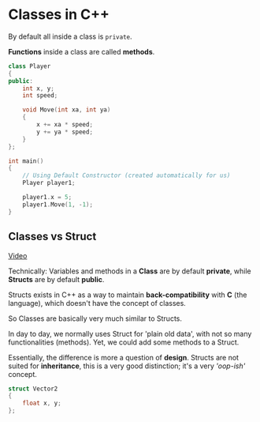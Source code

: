 # Classes in C++

By default all inside a class is `private`.

**Functions** inside a class are called **methods**.


```cpp
class Player
{
public:
    int x, y;
    int speed;

    void Move(int xa, int ya)
    {
        x += xa * speed;
        y += ya * speed;
    }
};

int main()
{
    // Using Default Constructor (created automatically for us)
    Player player1;

    player1.x = 5;
    player1.Move(1, -1);
}
```

## Classes vs Struct

[Video](https://www.youtube.com/watch?v=fLgTtaqqJp0&index=19&list=PLlrATfBNZ98dudnM48yfGUldqGD0S4FFb)

Technically:
Variables and methods in a **Class** are by default **private**, while **Structs** are by default **public**.

Structs exists in C++ as a way to maintain **back-compatibility** with **C** (the language), which doesn't have the concept of classes.

So Classes are basically very much similar to Structs.

In day to day, we normally uses Struct for 'plain old data', with not so many functionalities (methods). Yet, we could add some methods to a Struct.

Essentially, the difference is more a question of **design**.
Structs are not suited for **inheritance**, this is a very good distinction; it's a very _'oop-ish'_ concept.

```cpp
struct Vector2
{
    float x, y;
};
```